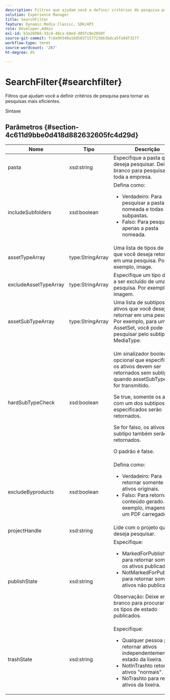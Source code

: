 ```yaml
---
description: Filtros que ajudam você a definir critérios de pesquisa para tornar as pesquisas mais eficientes.
solution: Experience Manager
title: SearchFilter
feature: Dynamic Media Classic, SDK/API
role: Developer,Admin
exl-id: b3a26966-33c9-48ca-b0ed-d05fc0e2050f
source-git-commit: fcda99340a18d5037157723bb3bdca5fa9df3277
workflow-type: tm+mt
source-wordcount: '267'
ht-degree: 0%

---
```


# SearchFilter{#searchfilter}

Filtros que ajudam você a definir critérios de pesquisa para tornar as pesquisas mais eficientes.

Sintaxe

## Parâmetros {#section-4c611d9bbe0d418d882632605fc4d29d}

<table id="table_57CEE262A33A4E898C6AFB30C93FD874"> 
 <thead> 
  <tr> 
   <th colname="col1" class="entry"> Nome </th> 
   <th colname="col2" class="entry"> Tipo </th> 
   <th colname="col3" class="entry"> Descrição </th> 
  </tr> 
 </thead>
 <tbody> 
  <tr> 
   <td colname="col1"> <span class="codeph"> <span class="varname"> pasta</span> </span> </td> 
   <td colname="col2"> <span class="codeph"> xsd:string</span> </td> 
   <td colname="col3"> Especifique a pasta que deseja pesquisar. Deixe em branco para pesquisar em toda a empresa. </td> 
  </tr> 
  <tr> 
   <td colname="col1"> <span class="codeph"> <span class="varname"> includeSubfolders</span> </span> </td> 
   <td colname="col2"> <span class="codeph"> xsd:boolean</span> </td> 
   <td colname="col3">Defina como: 
    <ul id="ul_BD8686943BD14D05A21C00192D4D70D3"> 
     <li id="li_B6A6DE5AAEFF4A80A8413B4785A88222"><span class="codeph"> Verdadeiro</span>: Para pesquisar a pasta nomeada e todas as subpastas. </li> 
     <li id="li_10A581F98B4847ED8EBE4AECC3AD70A8"><span class="codeph"> Falso</span>: Para pesquisar apenas a pasta nomeada. </li> 
    </ul> </td> 
  </tr> 
  <tr> 
   <td colname="col1"> <span class="codeph"> <span class="varname"> assetTypeArray</span> </span> </td> 
   <td colname="col2"> <span class="codeph"> type:StringArray</span> </td> 
   <td colname="col3">Uma lista de tipos de ativos que você deseja retornar em uma pesquisa. Por exemplo, <span class="codeph"> image</span>. </td> 
  </tr> 
  <tr> 
   <td colname="col1"> <span class="codeph"> <span class="varname"> excludeAssetTypeArray</span> </span> </td> 
   <td colname="col2"> <span class="codeph"> type:StringArray</span> </td> 
   <td colname="col3"> Especifique um tipo de ativo a ser excluído de uma pesquisa. Por exemplo, imagem. </td> 
  </tr> 
  <tr> 
   <td colname="col1"> <span class="codeph"> <span class="varname"> assetSubTypeArray</span> </span> </td> 
   <td colname="col2"> <span class="codeph"> type:StringArray</span> </td> 
   <td colname="col3">Uma lista de subtipos de ativos que você deseja retornar em uma pesquisa. Por exemplo, para um <span class="codeph"> AssetSet</span>, você pode pesquisar pelo subtipo <span class="codeph"> MediaType</span>. </td> 
  </tr> 
  <tr> 
   <td colname="col1"><span class="codeph"><span class="varname"> hardSubTypeCheck</span></span> </td> 
   <td colname="col2"><span class="codeph"> xsd:boolean</span> </td> 
   <td colname="col3"> <p>Um sinalizador booleano opcional que especifica se os ativos devem ser retornados sem subtipo quando <span class="codeph"> assetSubTypeArray</span> for transmitido. </p> <p>Se true, somente os ativos com um dos subtipos especificados serão retornados. </p> <p>Se for falso, os ativos sem subtipo também serão retornados. </p> <p>O padrão é false. </p> </td> 
  </tr> 
  <tr> 
   <td colname="col1"> <span class="codeph"> <span class="varname"> excludeByproducts</span> </span> </td> 
   <td colname="col2"> <span class="codeph"> xsd:boolean</span> </td> 
   <td colname="col3">Defina como: 
    <ul id="ul_8C164A5D9F0F43968C86A67FA6884F35"> 
     <li id="li_D8009688FF2C439D98D6C1052C1A6CBE"><span class="codeph"> Verdadeiro</span>: Para retornar somente os ativos originais. </li> 
     <li id="li_4970226BF0FF42388CAE4415FB63AF16"><span class="codeph"> Falso</span>: Para retornar o conteúdo gerado. Por exemplo, imagens de um PDF carregado. </li> 
    </ul> </td> 
  </tr> 
  <tr> 
   <td colname="col1"> <span class="codeph"> <span class="varname"> projectHandle</span> </span> </td> 
   <td colname="col2"> <span class="codeph"> xsd:string</span> </td> 
   <td colname="col3"> Lide com o projeto que deseja pesquisar. </td> 
  </tr> 
  <tr> 
   <td colname="col1"> <span class="codeph"> <span class="varname"> publishState</span> </span> </td> 
   <td colname="col2"> <span class="codeph"> xsd:string</span> </td> 
   <td colname="col3">Especifique: 
    <ul id="ul_96FFEE28F7624C1FB0356776B4C7CD53"> 
     <li id="li_DCB07288E5F44E05A4D83D3F34B0E08E"><span class="codeph"> </span> MarkedForPublishing para retornar somente os ativos publicados. </li> 
     <li id="li_9A9A852248DB490DB958AE986DF02672"><span class="codeph"> </span> NotMarkedForPublishing para retornar somente ativos não publicados. </li> 
    </ul> <p>Observação: Deixe em branco para procurar <i>todos</i> os tipos de estado publicados. </p> </td> 
  </tr> 
  <tr> 
   <td colname="col1"> <span class="codeph"> <span class="varname"> trashState</span> </span> </td> 
   <td colname="col2"> <span class="codeph"> xsd:string</span> </td> 
   <td colname="col3">Especifique: 
    <ul id="ul_D31B903FA8DA4CFFABAFABA3D8DA91EC"> 
     <li id="li_E4386C8260E64F0BAFE5BA57FF788E48"><span class="codeph"> </span> Qualquer pessoa pode retornar ativos independentemente do estado da lixeira. </li> 
     <li id="li_0B8933FE18C643828075EC8CE8C0223C"><span class="codeph"> </span> NotInTrashto retorna ativos "normais". </li> 
     <li id="li_A1F46A0762FA4D4BA9F7247338238DC6"><span class="codeph"> </span> NoTrashto para retornar ativos da lixeira. </li> 
    </ul> </td> 
  </tr> 
 </tbody> 
</table>
